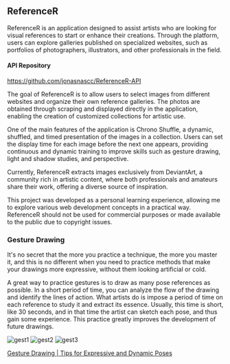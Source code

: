 ## ReferenceR

ReferenceR is an application designed to assist artists who are looking for visual references to start or enhance their creations. Through the platform, users can explore galleries published on specialized websites, such as portfolios of photographers, illustrators, and other professionals in the field.

#### API Repository
https://github.com/jonasnascc/ReferenceR-API

The goal of ReferenceR is to allow users to select images from different websites and organize their own reference galleries. The photos are obtained through scraping and displayed directly in the application, enabling the creation of customized collections for artistic use.

One of the main features of the application is Chrono Shuffle, a dynamic, shuffled, and timed presentation of the images in a collection. Users can set the display time for each image before the next one appears, providing continuous and dynamic training to improve skills such as gesture drawing, light and shadow studies, and perspective.

Currently, ReferenceR extracts images exclusively from DeviantArt, a community rich in artistic content, where both professionals and amateurs share their work, offering a diverse source of inspiration.

This project was developed as a personal learning experience, allowing me to explore various web development concepts in a practical way. ReferenceR should not be used for commercial purposes or made available to the public due to copyright issues.

### Gesture Drawing

It's no secret that the more you practice a technique, the more you master it, and this is no different when you need to practice methods that make your drawings more expressive, without them looking artificial or cold.

A great way to practice gestures is to draw as many pose references as possible. In a short period of time, you can analyze the flow of the drawing and identify the lines of action. What artists do is impose a period of time on each reference to study it and extract its essence. Usually, this time is short, like 30 seconds, and in that time the artist can sketch each pose, and thus gain some experience. This practice greatly improves the development of future drawings.

![gest1](https://github.com/user-attachments/assets/b58f978a-6f2d-47bb-8c32-ce0d6cf55c36) ![gest2](https://github.com/user-attachments/assets/39834819-b647-40e7-8133-cbf1873e227f) ![gest3](https://github.com/user-attachments/assets/e5f8a98c-db81-4682-b9fd-e6464583ddb2)

[Gesture Drawing | Tips for Expressive and Dynamic Poses](https://youtu.be/D2gOtDcb8sc)

